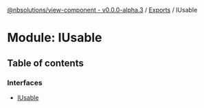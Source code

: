 [@nbsolutions/view-component - v0.0.0-alpha.3](../README.md) / [Exports](../modules.md) / IUsable

# Module: IUsable

## Table of contents

### Interfaces

- [IUsable](../interfaces/IUsable.IUsable-1.md)
